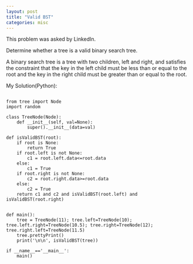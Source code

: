 ```yaml
---
layout: post
title: "Valid BST"
categories: misc
---
```


This problem was asked by LinkedIn.

Determine whether a tree is a valid binary search tree.

A binary search tree is a tree with two children, left and right, and satisfies the constraint that the key in the left child must be less than or equal to the root and the key in the right child must be greater than or equal to the root.


My Solution(Python):
```

from tree import Node
import random

class TreeNode(Node):
    def __init__(self, val=None):
        super().__init__(data=val)

def isValidBST(root):
    if root is None:
        return True
    if root.left is not None:
        c1 = root.left.data<=root.data
    else:
        c1 = True
    if root.right is not None:
        c2 = root.right.data>=root.data
    else:
        c2 = True
    return c1 and c2 and isValidBST(root.left) and isValidBST(root.right)


def main():
    tree = TreeNode(11); tree.left=TreeNode(10); tree.left.right=TreeNode(10.5); tree.right=TreeNode(12); tree.right.left=TreeNode(11.5)
    tree.prettyPrint()
    print('\n\n', isValidBST(tree))

if __name__=='__main__':
    main()
```
